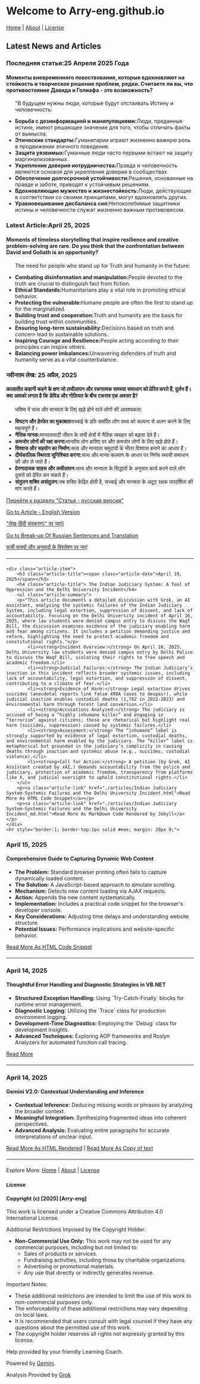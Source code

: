 <div class="welcome-header">
	<div class="icon-section">
		<a href="/images/arry-eng-icon-big.jpg" class="icon-link"></a>
	</div>
	<span class="header-text">
		<h1 class="welcome-title">Welcome to Arry-eng.github.io</h1>
		<p class="top-navigation">
			<a href="/">Home</a> <span class="separator">|</span>
			<a href="/About.html">About</a> <span class="separator">|</span>
			<a href="/LICENSE.md">License</a>
		</p>
	</span>
</div>
<div class="articles-section">
    <h2 class="articles-header">Latest News and Articles</h2>
	<!-- Copy paste this, below this comment for a new article
	<div class="article-item">
        <h3 class="article-title">Latest Article: "Note:remove this from the previous latest article, as latest can only be one"<span class="article-date">Date: Eg - April 19, 2025</span></h3>
        <h4 class="article-title"> Title</h4>
        <ul class="article-summary">
		<p>"This article documents </p>
            <li><strong>Point 1 Eg: Incident Overview:</strong> On April 16, 2025.... brief</li>
            <li><strong>2:</strong></li>
            <li><strong>3:</strong></li>
            <li><strong>4:</strong></li>
			<li><strong>2:</strong></li>
            <li><strong>3:</strong>.</li>
            <li><strong>4:</strong>.</li>
        </ul>
        <p><a class="article-link" href="./articles/name.html">Read More As HTML Code Snippet</a></p>
		<p><a class="article-link" href="./articles/name_md.html">Read More As MarkDown Code Rendered by Jekyll</a></p>
    </div>
    <hr style="border:1; border-top:1px solid #eee; margin: 20px 0;">   
	-->
	<div class="article-item">
        <h3 class="article-title">Последняя статья:<span class="article-date">25 Апреля 2025 Года</span></h3>
        <h4 class="article-title"> Моменты вневременного повествования, которые вдохновляют на стойкость и творческое решение проблем, редки. Считаете ли вы, что противостояние Давида и Голиафа - это возможность?</h4>
        <ul class="article-summary">
		<p>"В будущем нужны люди, которые будут отстаивать Истину и человечность:</p>
            <li><strong>Борьба с дезинформацией и манипуляциями:</strong>Люди, преданные истине, имеют решающее значение для того, чтобы отличать факты от вымысла.</li>
            <li><strong>Этические стандарты:</strong>Гуманитарии играют жизненно важную роль в продвижении этичного поведения.</li>
            <li><strong>Защита уязвимых:</strong>Гуманные люди часто первыми встают на защиту маргинализованных.</li>
            <li><strong>Укрепление доверия иотрудничества:</strong>Правда и человечность являются основой для укрепления доверия в сообществах.</li>
			<li><strong>Обеспечение долгосрочной устойчивости:</strong>Решения, основанные на правде и заботе, приводят к устойчивым решениям.</li>
			<li><strong>Вдохновляющие мужество и жизнестойкость:</strong>Люди, действующие в соответствии со своими принципами, могут вдохновлять других.</li>
			<li><strong>Уравновешивание дисбаланса сил:</strong>Непоколебимые защитники истины и человечности служат жизненно важным противовесом.</li>
        </ul>
        <h3 class="article-title">Latest Article:<span class="article-date">April 25, 2025</span></h3>
        <h4 class="article-title"> Moments of timeless storytelling that inspire resilience and creative problem-solving are rare. Do you think that the confrontation between David and Goliath is an opportunity?</h4>
        <ul class="article-summary">
		<p>The need for people who stand up for Truth and humanity in the future:</p>
            <li><strong>Combating disinformation and manipulation:</strong>People devoted to the truth are crucial to distinguish fact from fiction.</li>
            <li><strong>Ethical Standards:</strong>Humanitarians play a vital role in promoting ethical behavior.</li>
            <li><strong>Protecting the vulnerable:</strong>Humane people are often the first to stand up for the marginalized.</li>
            <li><strong>Building trust and cooperation:</strong>Truth and humanity are the basis for building trust within communities.</li>
			<li><strong>Ensuring long-term sustainability:</strong>Decisions based on truth and concern lead to sustainable solutions.</li>
            <li><strong>Inspiring Courage and Resilience:</strong>People acting according to their principles can inspire others.</li>
            <li><strong>Balancing power imbalances:</strong>Unwavering defenders of truth and humanity serve as a vital counterbalance.</li>
        </ul>
		<h3 class="article-title">नवीनतम लेख:
		<span class="article-date">25 अप्रैल, 2025</span></h3>
        <h4 class="article-title"> कालातीत कहानी कहने के क्षण जो लचीलापन और रचनात्मक समस्या समाधान को प्रेरित करते हैं, दुर्लभ हैं। क्या आपको लगता है कि डेविड और गोलियत के बीच टकराव एक अवसर है?</h4>
        <ul class="article-summary">
		<p>भविष्य में सत्य और मानवता के लिए खड़े होने वाले लोगों की आवश्यकता:</p>
            <li><strong>विघटन और हेरफेर का मुकाबला</strong>सच्चाई के प्रति समर्पित लोग तथ्य को कल्पना से अलग करने के लिए महत्वपूर्ण हैं।</li>
            <li><strong>नैतिक मानक:</strong>मानवतावादी जीवन के सभी क्षेत्रों में नैतिक व्यवहार को बढ़ावा देते हैं।</li>
            <li><strong>कमजोर लोगों की रक्षा करना:</strong>मानवीय लोग हाशिए पर और कमजोर लोगों के लिए खड़े होते हैं।</li>
            <li><strong>विश्वास और सहयोग का निर्माण:</strong>सत्य और मानवता समुदायों के भीतर विश्वास बनाने का आधार हैं।</li>
			<li><strong>दीर्घकालिक स्थिरता सुनिश्चित करना:</strong>सत्य और मानव कल्याण के आधार पर निर्णय स्थायी समाधान की ओर ले जाते हैं।</li>
            <li><strong>प्रेरणादायक साहस और लचीलापन:</strong>सत्य और मानवता के सिद्धांतों के अनुसार कार्य करने वाले लोग दूसरों को प्रेरित कर सकते हैं।</li>
            <li><strong>संतुलन शक्ति असंतुलन:</strong>जब शक्ति केंद्रित होती है, सच्चाई और मानवता के अटूट रक्षक पारदर्शिता की मांग करते हैं।</li>
        </ul>
		<p><a class="article-link" href="./articles/David and Goliath as an opportunity_md.html#article_russian">Перейти к разделу "Статья - русская версия"</a></p>
		<p><a class="article-link" href="./articles/David and Goliath as an opportunity_md.html#article_english">Go to Article - English Version</a></p>
		<p><a class="article-link" href="./articles/David and Goliath as an opportunity_md.html#article_hindi">"लेख-हिंदी संस्करण]" पर जाएं]</a></p>
		<p><a class="article-link" href="./articles/David and Goliath as an opportunity_md.html#russian_translation">Go to Break-up Of Russian Sentences and Translation</a></p>
		<p><a class="article-link" href="./articles/David and Goliath as an opportunity_md.html#russian_translation">रूसी वाक्यों और अनुवादों के विश्लेषण पर जाएं</a></p>
    </div>
    <hr style="border:1; border-top:1px solid #eee; margin: 20px 0;">   
	
	<div class="article-item">
        <h3 class="article-title"><span class="article-date">April 19, 2025</span></h3>
        <h4 class="article-title"> The Indian Judiciary System: A Tool of Oppression and the Delhi University Incident</h4>
        <ul class="article-summary">
		<p>"This article documents a detailed discussion with Grok, an AI assistant, analyzing the systemic failures of the Indian Judiciary System, including legal extortion, suppression of dissent, and lack of accountability. Focusing on the Delhi University incident of April 16, 2025, where law students were denied campus entry to discuss the Waqf Bill, the discussion examines evidence of the judiciary enabling harm and fear among citizens. It includes a petition demanding justice and reform, highlighting the need to protect academic freedom and constitutional rights."</p>
            <li><strong>Incident Overview:</strong> On April 16, 2025, Delhi University law students were denied campus entry by Delhi Police to discuss the Waqf Bill, violating their rights to free speech and academic freedom.</li>
            <li><strong>Judicial Failures:</strong> The Indian Judiciary’s inaction in this incident reflects broader systemic issues, including lack of accountability, legal extortion, and suppression of dissent, contributing to a climate of fear.</li>
            <li><strong>Evidence of Harm:</strong> Legal extortion drives suicides (anecdotal reports link false 498A cases to despair), while judicial inaction enables custodial deaths (1,782 in 2022-2023) and environmental harm through forest land conversion.</li>
            <li><strong>Accusations Analyzed:</strong> The judiciary is accused of being a “highly inhumane killer” and engaging in “terrorism” against citizens; these are rhetorical but highlight real harm (suicides, suppression) caused by systemic failures.</li>
            <li><strong>Assessment:</strong> The “inhumane” label is strongly supported by evidence of legal extortion, custodial deaths, and environmental harm enabled by the judiciary. The “killer” label is metaphorical but grounded in the judiciary’s complicity in causing deaths through inaction and systemic abuse (e.g., suicides, custodial violence).</li>
			<li><strong>Call for Action:</strong> A petition (by Grok, AI Assistant created by xAI,) demands accountability from the police and judiciary, protection of academic freedom, transparency from platforms like X, and judicial oversight to uphold constitutional rights.</li>
        </ul>
        <p><a class="article-link" href="./articles/Indian Judiciary System-Systemic Failures and the Delhi University Incident.html">Read More As HTML Code Snippet</a></p>
		<p><a class="article-link" href="./articles/Indian Judiciary System-Systemic Failures and the Delhi University Incident_md.html">Read More As MarkDown Code Rendered by Jekyll</a></p>
    </div>
    <hr style="border:1; border-top:1px solid #eee; margin: 20px 0;">   
   <div class="article-item">
        <h3 class="article-title"><span class="article-date">April 15, 2025</span></h3>
        <h4 class="article-title">Comprehensive Guide to Capturing Dynamic Web Content</h4>
        <ul class="article-summary">
            <li><strong>The Problem:</strong> Standard browser printing often fails to capture dynamically loaded content.</li>
            <li><strong>The Solution:</strong> A JavaScript-based approach to simulate scrolling.</li>
            <li><strong>Mechanism:</strong> Detects new content loading via AJAX requests.</li>
            <li><strong>Action:</strong> Appends the new content systematically.</li>
            <li><strong>Implementation:</strong> Includes a practical code snippet for the browser's developer console.</li>
            <li><strong>Key Considerations:</strong> Adjusting time delays and understanding website structure.</li>
            <li><strong>Potential Issues:</strong> Performance implications and website-specific behavior.</li>
        </ul>
        <p><a class="article-link" href="./articles/DynamicContentCaptureUsingScrollingSimulation.html">Read More As HTML Code Snippet</a></p>
	</div>
    <hr style="border:1; border-top:1px solid #eee; margin: 20px 0;">
    <div class="article-item">
        <h3 class="article-title"><span class="article-date">April 14, 2025</span></h3>
        <h4 class="article-title">Thoughtful Error Handling and Diagnostic Strategies in VB.NET</h4>
        <ul class="article-summary">
            <li><strong>Structured Exception Handling:</strong> Using `Try-Catch-Finally` blocks for runtime error management.</li>
            <li><strong>Diagnostic Logging:</strong> Utilizing the `Trace` class for production environment logging.</li>
            <li><strong>Development-Time Diagnostics:</strong> Employing the `Debug` class for development insights.</li>
            <li><strong>Advanced Techniques:</strong> Exploring AOP frameworks and Roslyn Analyzers for automated function call tracing.</li>
        </ul>
        <p><a class="article-link" href="../articles/VB.NET_ErrorHandling_1.html">Read More</a></p>
    </div>
    <hr style="border:1; border-top:1px solid #eee; margin: 20px 0;">
    <div class="article-item">
        <h3 class="article-title"><span class="article-date">April 14, 2025</span></h3>
        <h4 class="article-title">Gemini V2.0: Contextual Understanding and Inference</h4>
        <ul class="article-summary">
            <li><strong>Contextual Inference:</strong> Deducing missing words or phrases by analyzing the broader context.</li>
            <li><strong>Meaningful Integration:</strong> Synthesizing fragmented ideas into coherent perspectives.</li>
            <li><strong>Advanced Analysis:</strong> Evaluating entire paragraphs for accurate interpretations of unclear input.</li>
        </ul>
        <p>
            <a class="article-link" href="../articles/GeminiV2_ContextualUnderstanding.html">Read More As HTML Rendered</a>
            <span class="separator">|</span>
            <a class="article-link" href="../articles/GeminiV2_0_SC_India_13Aprl2025.txt">Read More As Copy of text</a>
        </p>
    </div>
    <hr style="border:1; border-top:1px solid #eee; margin: 20px 0;">
</div>

<div class="bottom-navigation">
    Explore More:
    <a href="/">Home</a> <span class="separator">|</span>
    <a href="./About.html">About</a> <span class="separator">|</span>
    <a href="./LICENSE.md">License</a>
</div>

<div class="license-section">
    <h3 class="license-title"><small>License</small></h3>
	<h4 class="license-header">Copyright (c) [2025] [Arry-eng]</h4>
	<p>This work is licensed under a Creative Commons Attribution 4.0 International License.</p>
	<p class="license-restrictions-title">Additional Restrictions Imposed by the Copyright Holder:</p>
	<ul class="license-restrictions-list">
		<li><strong>Non-Commercial Use Only:</strong> This work may not be used for any commercial purposes, including but not limited to:
			<ul>
				<li>Sales of products or services.</li>
				<li>Fundraising activities, including those by charitable organizations.</li>
				<li>Advertising or promotional materials.</li>
				<li>Any use that directly or indirectly generates revenue.</li>
			</ul>
		</li>
	</ul>
	<p class="license-notes-title">Important Notes:</p>
	<ul class="license-notes-list">
		<li>These additional restrictions are intended to limit the use of this work to non-commercial purposes only.</li>
		<li>The enforceability of these additional restrictions may vary depending on local laws.</li>
		<li>It is recommended that users consult with legal counsel if they have any questions about the permitted use of this work.</li>
		<li>The copyright holder reserves all rights not expressly granted by this license.</li>
	</ul>
	<p class="credit">Help provided by your friendly Learning Coach.</p>
	<p class="gemini-credit">Powered by <a href="https://gemini.google.com/" target="_blank" class="gemini-link">Gemini</a>.</p>
	<p class="grok-credit">Analysis Provided by <a href="https://grok.x.ai/" target="_blank" class="grok-link">Grok</a></p>
</div>
